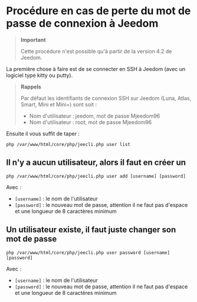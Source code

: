 # Procédure en cas de perte du mot de passe de connexion à Jeedom

> **Important**
>
> Cette procédure n'est possible qu'à partir de la version 4.2 de Jeedom.

La première chose à faire est de se connecter en SSH à Jeedom (avec un logiciel type kitty ou putty).

> **Rappels**
>
> Par défaut les identifiants de connexion SSH sur Jeedom (Luna, Atlas, Smart, Mini et Mini+) sont soit :
> - Nom d'utilisateur : jeedom, mot de passe Mjeedom96
> - Nom d'utilisateur : root, mot de passe Mjeedom96

Ensuite il vous suffit de taper :

````
php /var/www/html/core/php/jeecli.php user list
````

## Il n'y a aucun utilisateur, alors il faut en créer un

````
php /var/www/html/core/php/jeecli.php user add [username] [password]
````

Avec : 
- ``[username]`` : le nom de l'utilisateur
- ``[password]`` : le nouveau mot de passe, attention il ne faut pas d'espace et une longueur de 8 caractères minimum

## Un utilisateur existe, il faut juste changer son mot de passe 

````
php /var/www/html/core/php/jeecli.php user password [username] [password]
````

Avec : 
- ``[username]`` : le nom de l'utilisateur
- ``[password]`` : le nouveau mot de passe, attention il ne faut pas d'espace et une longueur de 8 caractères minimum

